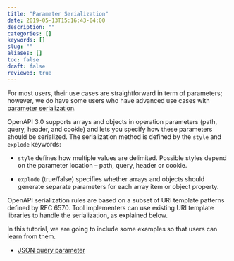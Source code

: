 ```yaml
---
title: "Parameter Serialization"
date: 2019-05-13T15:16:43-04:00
description: ""
categories: []
keywords: []
slug: ""
aliases: []
toc: false
draft: false
reviewed: true
---
```


For most users, their use cases are straightforward in term of parameters; however, we do have some users who have advanced use cases with [parameter serialization][]. 

OpenAPI 3.0 supports arrays and objects in operation parameters (path, query, header, and cookie) and lets you specify how these parameters should be serialized. The serialization method is defined by the `style` and `explode` keywords:

* `style` defines how multiple values are delimited. Possible styles depend on the parameter location – path, query, header or cookie.

* `explode` (true/false) specifies whether arrays and objects should generate separate parameters for each array item or object property.

OpenAPI serialization rules are based on a subset of URI template patterns defined by RFC 6570. Tool implementers can use existing URI template libraries to handle the serialization, as explained below.

In this tutorial, we are going to include some examples so that users can learn from them. 

* [JSON query parameter](/tutorial/rest/openapi/parameter-serialization/json-query-param/)

[parameter serialization]: https://swagger.io/docs/specification/serialization/

